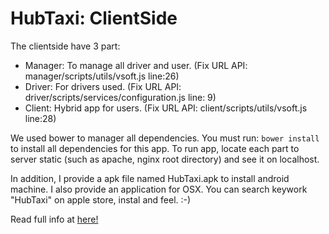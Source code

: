 HubTaxi: ClientSide
===

The clientside have 3 part:
- Manager: To manage all driver and user. (Fix URL API: manager/scripts/utils/vsoft.js line:26)
- Driver: For drivers used. (Fix URL API: driver/scripts/services/configuration.js line: 9)
- Client: Hybrid app for users. (Fix URL API: client/scripts/utils/vsoft.js line:28)

We used bower to manager all dependencies. You must run: `bower install` to install all dependencies for this app.
To run app, locate each part to server static (such as apache, nginx root directory) and see it on localhost.

In addition, I provide a apk file named HubTaxi.apk to install android machine. I also provide an application for OSX. You can search keywork "HubTaxi" on apple store, instal and feel. :-)

Read full info at [here!](https://github.com/vsoft-lab/HubTaxi-Server)

